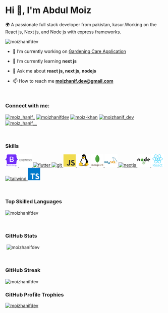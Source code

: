 <h1 align="left">Hi 👋, I'm Abdul Moiz</h1>
<p align="left">🌍 A passionate full stack developer from pakistan, kasur.Working on the React js, Next js, and Node js with express frameworks.</p>
</hr>
<p align="left"> <img src="https://komarev.com/ghpvc/?username=moizhanifdev&label=Profile%20views&color=0e75b6&style=flat" alt="moizhanifdev" /> </p>

- 🔭 I’m currently working on [Gardening Care Application](https://github.com/MoizHanifdev/Gardening-Care-Application)

- 🌱 I’m currently learning **next js**

- 💬 Ask me about **react js, next js, nodejs**

- 📫 How to reach me **moizhanif.dev@gmail.com**

</br>
<h3 align="left">Connect with me:</h3>
<p align="left">
<a href="https://twitter.com/moiz_hanif_" target="blank"><img align="center" src="https://raw.githubusercontent.com/rahuldkjain/github-profile-readme-generator/master/src/images/icons/Social/twitter.svg" alt="moiz_hanif_" height="30" width="40" /></a>
<a href="https://linkedin.com/in/moizhanifdev" target="blank"><img align="center" src="https://raw.githubusercontent.com/rahuldkjain/github-profile-readme-generator/master/src/images/icons/Social/linked-in-alt.svg" alt="moizhanifdev" height="30" width="40" /></a>
<a href="https://stackoverflow.com/users/moiz-khan" target="blank"><img align="center" src="https://raw.githubusercontent.com/rahuldkjain/github-profile-readme-generator/master/src/images/icons/Social/stack-overflow.svg" alt="moiz-khan" height="30" width="40" /></a>
<a href="https://codesandbox.com/moizhanif_dev" target="blank"><img align="center" src="https://raw.githubusercontent.com/rahuldkjain/github-profile-readme-generator/master/src/images/icons/Social/codesandbox.svg" alt="moizhanif_dev" height="30" width="40" /></a>
<a href="https://instagram.com/moiz_hanif__" target="blank"><img align="center" src="https://raw.githubusercontent.com/rahuldkjain/github-profile-readme-generator/master/src/images/icons/Social/instagram.svg" alt="moiz_hanif__" height="30" width="40" /></a>
</p>

</br>
<h3 align="left">Skills</h3>
<p align="left"> <a href="https://getbootstrap.com" target="_blank" rel="noreferrer"> <img src="https://raw.githubusercontent.com/devicons/devicon/master/icons/bootstrap/bootstrap-plain-wordmark.svg" alt="bootstrap" width="40" height="40"/> </a> <a href="https://expressjs.com" target="_blank" rel="noreferrer"> <img src="https://raw.githubusercontent.com/devicons/devicon/master/icons/express/express-original-wordmark.svg" alt="express" width="40" height="40"/> </a> <a href="https://flutter.dev" target="_blank" rel="noreferrer"> <img src="https://www.vectorlogo.zone/logos/flutterio/flutterio-icon.svg" alt="flutter" width="40" height="40"/> </a> <a href="https://git-scm.com/" target="_blank" rel="noreferrer"> <img src="https://www.vectorlogo.zone/logos/git-scm/git-scm-icon.svg" alt="git" width="40" height="40"/> </a> <a href="https://developer.mozilla.org/en-US/docs/Web/JavaScript" target="_blank" rel="noreferrer"> <img src="https://raw.githubusercontent.com/devicons/devicon/master/icons/javascript/javascript-original.svg" alt="javascript" width="40" height="40"/> </a> <a href="https://www.linux.org/" target="_blank" rel="noreferrer"> <img src="https://raw.githubusercontent.com/devicons/devicon/master/icons/linux/linux-original.svg" alt="linux" width="40" height="40"/> </a> <a href="https://www.mongodb.com/" target="_blank" rel="noreferrer"> <img src="https://raw.githubusercontent.com/devicons/devicon/master/icons/mongodb/mongodb-original-wordmark.svg" alt="mongodb" width="40" height="40"/> </a> <a href="https://www.mysql.com/" target="_blank" rel="noreferrer"> <img src="https://raw.githubusercontent.com/devicons/devicon/master/icons/mysql/mysql-original-wordmark.svg" alt="mysql" width="40" height="40"/> </a> <a href="https://nextjs.org/" target="_blank" rel="noreferrer"> <img src="https://cdn.worldvectorlogo.com/logos/nextjs-2.svg" alt="nextjs" width="40" height="40"/> </a> <a href="https://nodejs.org" target="_blank" rel="noreferrer"> <img src="https://raw.githubusercontent.com/devicons/devicon/master/icons/nodejs/nodejs-original-wordmark.svg" alt="nodejs" width="40" height="40"/> </a> <a href="https://reactjs.org/" target="_blank" rel="noreferrer"> <img src="https://raw.githubusercontent.com/devicons/devicon/master/icons/react/react-original-wordmark.svg" alt="react" width="40" height="40"/> </a> <a href="https://tailwindcss.com/" target="_blank" rel="noreferrer"> <img src="https://www.vectorlogo.zone/logos/tailwindcss/tailwindcss-icon.svg" alt="tailwind" width="40" height="40"/> </a> <a href="https://www.typescriptlang.org/" target="_blank" rel="noreferrer"> <img src="https://raw.githubusercontent.com/devicons/devicon/master/icons/typescript/typescript-original.svg" alt="typescript" width="40" height="40"/> </a> </p>

</br>

### Top Skilled Languages
<p><img align="center" src="https://github-readme-stats.vercel.app/api/top-langs?username=moizhanifdev&show_icons=true&locale=en&layout=compact" alt="moizhanifdev" /></p>
</br>

### GitHub Stats
<p>&nbsp;<img align="center" src="https://github-readme-stats.vercel.app/api?username=moizhanifdev&show_icons=true&locale=en" alt="moizhanifdev" /></p>
</br>

### GitHub Streak
<p><img align="center" src="https://github-readme-streak-stats.herokuapp.com/?user=moizhanifdev&" alt="moizhanifdev" /></p>

### GitHub Profile Trophies
<p align="left"> <a href="https://github.com/ryo-ma/github-profile-trophy"><img src="https://github-profile-trophy.vercel.app/?username=moizhanifdev" alt="moizhanifdev" /></a> </p>
